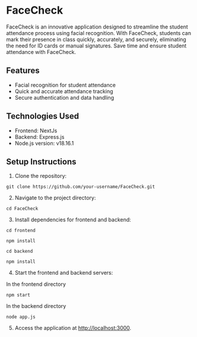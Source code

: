 # FaceCheck
FaceCheck is an innovative application designed to streamline the student attendance process using facial recognition. With FaceCheck, students can mark their presence in class quickly, accurately, and securely, eliminating the need for ID cards or manual signatures. Save time and ensure student attendance with FaceCheck.

## Features

- Facial recognition for student attendance
- Quick and accurate attendance tracking
- Secure authentication and data handling

## Technologies Used

- Frontend: NextJs
- Backend: Express.js
- Node.js version: v18.16.1

## Setup Instructions

1. Clone the repository:
```
git clone https://github.com/your-username/FaceCheck.git
```

2. Navigate to the project directory:
```
cd FaceCheck
```

3. Install dependencies for frontend and backend:
```
cd frontend
```
```
npm install
```
```
cd backend
```
```
npm install
```

4. Start the frontend and backend servers:

In the frontend directory
```
npm start
```

In the backend directory
```
node app.js
```

5. Access the application at [http://localhost:3000](http://localhost:3000).

